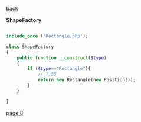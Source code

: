 [back](./page06.md)

**ShapeFactory**

```php

include_once ('Rectangle.php');

class ShapeFactory
{
    public function __construct($type)
    {
        if ($type=="Rectangle"){
            // 7:55
            return new Rectangle(new Position());
        }
    }

}

```

[page 8](./page08.md)
